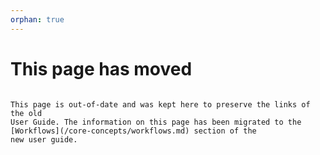 ```yaml
---
orphan: true
---
```


# This page has moved

```{attention}

This page is out-of-date and was kept here to preserve the links of the old
User Guide. The information on this page has been migrated to the
[Workflows](/core-concepts/workflows.md) section of the
new user guide.
```
